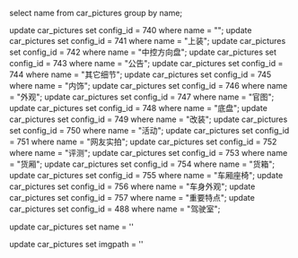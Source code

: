 select name from car_pictures group by name;


update car_pictures set config_id = 740 where name = "";
update car_pictures set config_id = 741 where name = "上装";
update car_pictures set config_id = 742 where name = "中控方向盘";
update car_pictures set config_id = 743 where name = "公告";
update car_pictures set config_id = 744 where name = "其它细节";
update car_pictures set config_id = 745 where name = "内饰";
update car_pictures set config_id = 746 where name = "外观";
update car_pictures set config_id = 747 where name = "官图";
update car_pictures set config_id = 748 where name = "底盘";
update car_pictures set config_id = 749 where name = "改装";
update car_pictures set config_id = 750 where name = "活动";
update car_pictures set config_id = 751 where name = "网友实拍";
update car_pictures set config_id = 752 where name = "评测";
update car_pictures set config_id = 753 where name = "货厢";
update car_pictures set config_id = 754 where name = "货箱";
update car_pictures set config_id = 755 where name = "车厢座椅";
update car_pictures set config_id = 756 where name = "车身外观";
update car_pictures set config_id = 757 where name = "重要特点";
update car_pictures set config_id = 488 where name = "驾驶室";


update car_pictures set name = '' 
 

update car_pictures set imgpath = '' 